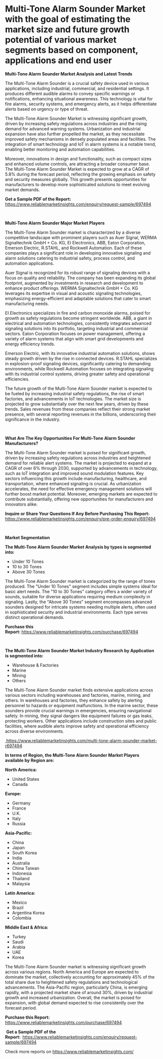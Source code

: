 <p><h1>Multi-Tone Alarm Sounder Market with the goal of estimating the market size and future growth potential of various market segments based on component, applications and end user</h1></p><p><strong>Multi-Tone Alarm Sounder Market Analysis and Latest Trends</strong></p>
<p><p>The Multi-Tone Alarm Sounder is a crucial safety device used in various applications, including industrial, commercial, and residential settings. It produces different audible alarms to convey specific warnings or notifications, enhancing situational awareness. This technology is vital for fire alarms, security systems, and emergency alerts, as it helps differentiate alerts based on urgency or type of threat.</p><p>The Multi-Tone Alarm Sounder Market is witnessing significant growth, driven by increasing safety regulations across industries and the rising demand for advanced warning systems. Urbanization and industrial expansion have also further propelled the market, as they necessitate improved safety mechanisms in densely populated areas and facilities. The integration of smart technology and IoT in alarm systems is a notable trend, enabling better monitoring and automation capabilities.</p><p>Moreover, innovations in design and functionality, such as compact sizes and enhanced volume controls, are attracting a broader consumer base. The Multi-Tone Alarm Sounder Market is expected to grow at a CAGR of 5.8% during the forecast period, reflecting the growing emphasis on safety and security measures globally. This growth presents opportunities for manufacturers to develop more sophisticated solutions to meet evolving market demands.</p></p>
<p><strong>Get a Sample PDF of the Report:&nbsp;</strong> <a href="https://www.reliablemarketinsights.com/enquiry/request-sample/697494?utm_campaign=3264&utm_medium=2&utm_source=Github&utm_content=ia&utm_term=23032025&utm_id=multi-tone-alarm-sounder">https://www.reliablemarketinsights.com/enquiry/request-sample/697494</a></p>
<p>&nbsp;</p>
<p><strong>Multi-Tone Alarm Sounder Major Market Players</strong></p>
<p><p>The Multi-Tone Alarm Sounder market is characterized by a diverse competitive landscape with prominent players such as Auer Signal, WERMA Signaltechnik GmbH + Co. KG, EI Electronics, ABB, Eaton Corporation, Emerson Electric, R.STAHL, and Rockwell Automation. Each of these companies plays a significant role in developing innovative signaling and alarm solutions catering to industrial safety, process control, and automation applications.</p><p>Auer Signal is recognized for its robust range of signaling devices with a focus on quality and reliability. The company has been expanding its global footprint, augmented by investments in research and development to enhance product offerings. WERMA Signaltechnik GmbH + Co. KG leverages its expertise in visual and acoustic signaling technologies, emphasizing energy-efficient and adaptable solutions that cater to smart manufacturing needs.</p><p>EI Electronics specializes in fire and carbon monoxide alarms, poised for growth as safety regulations become stringent worldwide. ABB, a giant in electrical and automation technologies, consistently integrates advanced signaling solutions into its portfolio, targeting industrial and commercial sectors. Eaton Corporation focuses on power management, offering a variety of alarm systems that align with smart grid developments and energy efficiency trends.</p><p>Emerson Electric, with its innovative industrial automation solutions, shows steady growth driven by the rise in connected devices. R.STAHL specializes in explosion-proof signaling devices, significantly catering to demanding environments, while Rockwell Automation focuses on integrating signaling with its industrial control systems, driving greater safety and operational efficiencies.</p><p>The future growth of the Multi-Tone Alarm Sounder market is expected to be fueled by increasing industrial safety regulations, the rise of smart factories, and advancements in IoT technologies. The market size is projected to grow substantially over the next few years, driven by these trends. Sales revenues from these companies reflect their strong market presence, with several reporting revenues in the billions, underscoring their significance in the industry.</p></p>
<p>&nbsp;</p>
<p><strong>What Are The Key Opportunities For Multi-Tone Alarm Sounder Manufacturers?</strong></p>
<p><p>The Multi-Tone Alarm Sounder market is poised for significant growth, driven by increasing safety regulations across industries and heightened demand for reliable alert systems. The market is projected to expand at a CAGR of over 6% through 2030, supported by advancements in technology, such as IoT integration and improved sound modulation features. Key sectors influencing this growth include manufacturing, healthcare, and transportation, where enhanced signaling is crucial. As urbanization accelerates, the need for effective emergency management solutions will further boost market potential. Moreover, emerging markets are expected to contribute substantially, offering new opportunities for manufacturers and innovators alike.</p></p>
<p><strong>Inquire or Share Your Questions If Any Before Purchasing This Report:</strong> <a href="https://www.reliablemarketinsights.com/enquiry/pre-order-enquiry/697494?utm_campaign=3264&utm_medium=2&utm_source=Github&utm_content=ia&utm_term=23032025&utm_id=multi-tone-alarm-sounder">https://www.reliablemarketinsights.com/enquiry/pre-order-enquiry/697494</a></p>
<p>&nbsp;</p>
<p><strong>Market Segmentation</strong></p>
<p><strong>The Multi-Tone Alarm Sounder Market Analysis by types is segmented into:</strong></p>
<p><ul><li>Under 10 Tones</li><li>10 to 30 Tones</li><li>Above 30 Tones</li></ul></p>
<p><p>The Multi-Tone Alarm Sounder market is categorized by the range of tones produced. The "Under 10 Tones" segment includes simple systems ideal for basic alert needs. The "10 to 30 Tones" category offers a wider variety of sounds, suitable for diverse applications requiring medium complexity in signaling. Lastly, the "Above 30 Tones" segment encompasses advanced sounders designed for intricate systems needing multiple alerts, often used in sophisticated security and industrial environments. Each type serves distinct operational demands.</p></p>
<p><strong>Purchase this Report:&nbsp;</strong><a href="https://www.reliablemarketinsights.com/purchase/697494?utm_campaign=3264&utm_medium=2&utm_source=Github&utm_content=ia&utm_term=23032025&utm_id=multi-tone-alarm-sounder">https://www.reliablemarketinsights.com/purchase/697494</a></p>
<p>&nbsp;</p>
<p><strong>The Multi-Tone Alarm Sounder Market Industry Research by Application is segmented into:</strong></p>
<p><ul><li>Warehouse & Factories</li><li>Marine</li><li>Mining</li><li>Others</li></ul></p>
<p><p>The Multi-Tone Alarm Sounder market finds extensive applications across various sectors including warehouses and factories, marine, mining, and others. In warehouses and factories, they enhance safety by alerting personnel to hazards or equipment malfunctions. In the marine sector, these sounders provide crucial warnings in emergencies, ensuring navigational safety. In mining, they signal dangers like equipment failures or gas leaks, protecting workers. Other applications include construction sites and public facilities, where audible alerts improve safety and operational efficiency across diverse environments.</p></p>
<p><a href="https://www.reliablemarketinsights.com/multi-tone-alarm-sounder-market-r697494?utm_campaign=3264&utm_medium=2&utm_source=Github&utm_content=ia&utm_term=23032025&utm_id=multi-tone-alarm-sounder">&nbsp;https://www.reliablemarketinsights.com/multi-tone-alarm-sounder-market-r697494</a></p>
<p><strong>In terms of Region, the Multi-Tone Alarm Sounder Market Players available by Region are:</strong></p>
<p>
    <p> <strong> North America: </strong>
        <ul>
            <li>United States</li>
            <li>Canada</li>
        </ul>
        </p> 
    <p> <strong> Europe: </strong>
        <ul>
            <li>Germany</li>
            <li>France</li>
            <li>U.K.</li>
            <li>Italy</li>
            <li>Russia</li>
        </ul>
        </p> 
    <p> <strong> Asia-Pacific: </strong>
        <ul>
            <li>China</li>
            <li>Japan</li>
            <li>South Korea</li>
            <li>India</li>
            <li>Australia</li>
            <li>China Taiwan</li>
            <li>Indonesia</li>
            <li>Thailand</li>
            <li>Malaysia</li>
        </ul>
        </p> 
    <p> <strong> Latin America: </strong>
        <ul>
            <li>Mexico</li>
            <li>Brazil</li>
            <li>Argentina Korea</li>
            <li>Colombia</li>
        </ul>
        </p> 
    <p> <strong> Middle East & Africa: </strong>
        <ul>
            <li>Turkey</li>
            <li>Saudi</li>
            <li>Arabia</li>
            <li>UAE</li>
            <li>Korea</li>
        </ul>
    </p>
    </p>
<p><p>The Multi-Tone Alarm Sounder market is witnessing significant growth across various regions. North America and Europe are expected to dominate the market, collectively accounting for approximately 45% of the total share due to heightened safety regulations and technological advancements. The Asia-Pacific region, particularly China, is emerging rapidly, with a projected market share of around 30%, driven by industrial growth and increased urbanization. Overall, the market is poised for expansion, with global demand expected to rise consistently over the forecast period.</p></p>
<p><strong>Purchase this Report: </strong><a href="https://www.reliablemarketinsights.com/purchase/697494?utm_campaign=3264&utm_medium=2&utm_source=Github&utm_content=ia&utm_term=23032025&utm_id=multi-tone-alarm-sounder">https://www.reliablemarketinsights.com/purchase/697494</a></p>
<p>&nbsp;<strong>Get a Sample PDF of the Report:&nbsp;&nbsp;</strong><a href="https://www.reliablemarketinsights.com/enquiry/request-sample/697494?utm_campaign=3264&utm_medium=2&utm_source=Github&utm_content=ia&utm_term=23032025&utm_id=multi-tone-alarm-sounder">https://www.reliablemarketinsights.com/enquiry/request-sample/697494</a></p>
<p><strong></strong></p>
<p>Check more reports on <a href="https://www.reliablemarketinsights.com/?utm_campaign=3264&utm_medium=2&utm_source=Github&utm_content=ia&utm_term=23032025&utm_id=multi-tone-alarm-sounder">https://www.reliablemarketinsights.com/</a></p>